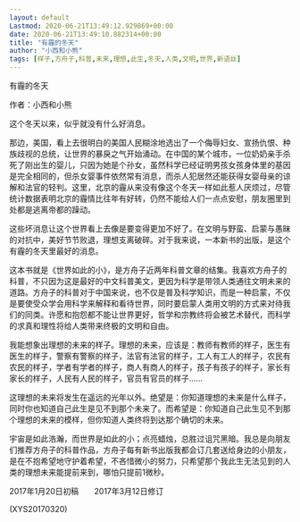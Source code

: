 ```yaml
---
layout: default
Lastmod: 2020-06-21T13:49:12.929869+00:00
date: 2020-06-21T13:49:10.882314+00:00
title: "有霾的冬天"
author: "小西和小熊"
tags: [样子,方舟子,科普,未来,理想,此生,冬天,人类,文明,世界,新语丝]
---
```


有霾的冬天

作者：小西和小熊

这个冬天以来，似乎就没有什么好消息。

那边，美国，看上去很明白的美国人民糊涂地选出了一个侮辱妇女、宣扬仇恨、种族歧视的总统，让世界的暴戾之气开始涌动。在中国的某个城市，一位奶奶亲手杀死了刚出生的婴儿，只因为她是个孙女，虽然科学已经证明男孩女孩身体里的基因是完全相同的，但杀女婴事件依然常有消息，而杀人犯居然还能获得女婴母亲的谅解和法官的轻判。这里，北京的霾从来没有像这个冬天一样如此惹人厌烦过，尽管统计数据表明北京的霾情比往年有好转，仍然不能给人们一点点安慰，朋友圈里到处都是逃离帝都的躁动。

这些坏消息让这个世界看上去像是要变得更加不好了。在文明与野蛮、启蒙与愚昧的对抗中，美好节节败退，理想支离破碎。对于我来说，一本新书的出版，是这个有霾的冬天里最好的消息。

这本书就是《世界如此的小》，是方舟子近两年科普文章的结集。我喜欢方舟子的科普，不只因为这是最好的中文科普美文，更因为科学是带领人类通往文明未来的道路。方舟子的科普对于中国来说，也不仅是普及科学知识，而是一种启蒙，不仅是要使受众学会用科学来解释和看待世界，同时要启蒙人类用文明的方式来对待我们的同类。许愿和抱怨都不能让世界更好，哲学和宗教终将会被艺术替代，而科学的求真和理性将给人类带来终极的文明和自由。

我能想象出理想的未来的样子。理想的未来，应该是：教师有教师的样子，医生有医生的样子，警察有警察的样子，法官有法官的样子，工人有工人的样子，农民有农民的样子，学者有学者的样子，商人有商人的样子，孩子有孩子的样子，家长有家长的样子，人民有人民的样子，官员有官员的样子……

这理想的未来将发生在遥远的光年以外。绝望是：你知道理想的未来是什么样子，同时你也知道自己此生是见不到那个未来了。而希望是：你知道自己此生见不到那个理想的未来的模样，但你知道人类终将到达那个确切的未来。

宇宙是如此浩瀚，而世界是如此的小；点亮蜡烛，总胜过诅咒黑暗。我总是向朋友们推荐方舟子的科普作品，方舟子每有新书出版我都会订几套送给身边的小朋友，是在不抱希望地守护着希望，不吝惜微小的努力，只希望那个我此生无法见到的人类的理想未来能提前来到，哪怕只提前1微秒。

2017年1月20日初稿　　2017年3月12日修订

(XYS20170320)

